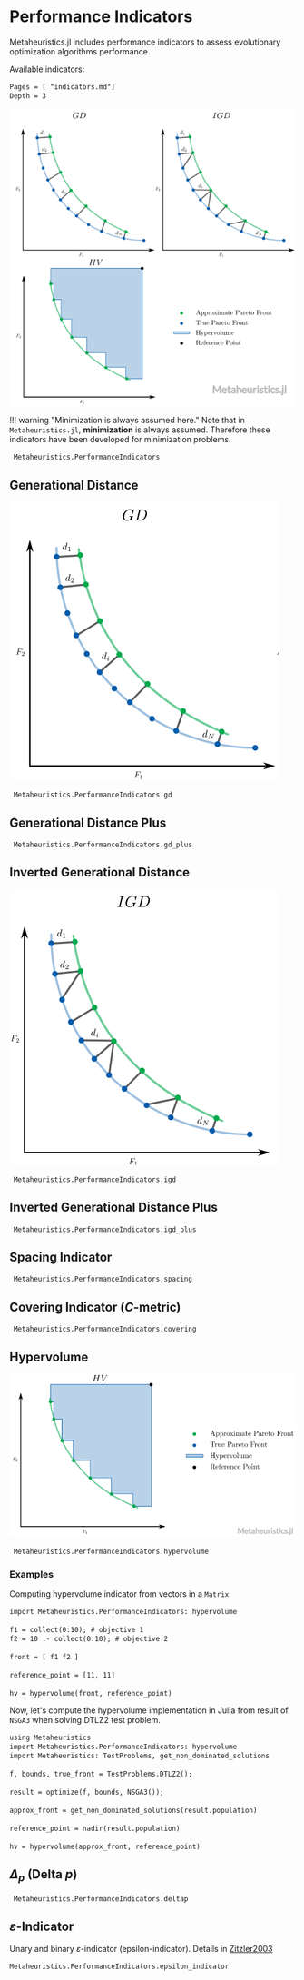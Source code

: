 # Performance Indicators


Metaheuristics.jl includes performance indicators to assess evolutionary optimization
algorithms performance.

Available indicators:

```@contents
Pages = [ "indicators.md"]
Depth = 3
```

![Performance Indicators in Julia](figs/performance-indicators.png)


!!! warning "Minimization is always assumed here."
    Note that in `Metaheuristics.jl`, **minimization** is always assumed.
    Therefore these indicators have been developed for minimization problems.

```@docs
 Metaheuristics.PerformanceIndicators
```

## Generational Distance

![Generational Distance in Julia](figs/gd.png)

```@docs
 Metaheuristics.PerformanceIndicators.gd
```


## Generational Distance Plus

```@docs
 Metaheuristics.PerformanceIndicators.gd_plus
```


## Inverted Generational Distance


![Inverted Generational Distance in Julia](figs/igd.png)

```@docs
 Metaheuristics.PerformanceIndicators.igd
```


## Inverted Generational Distance Plus

```@docs
 Metaheuristics.PerformanceIndicators.igd_plus
```

## Spacing Indicator

```@docs
 Metaheuristics.PerformanceIndicators.spacing
```

## Covering Indicator ($C$-metric)

```@docs
 Metaheuristics.PerformanceIndicators.covering
```


## Hypervolume

![Hypervolume Indicator in Julia](figs/hv.png)

```@docs
 Metaheuristics.PerformanceIndicators.hypervolume
```

### Examples

Computing hypervolume indicator from vectors in a `Matrix`

```@repl
import Metaheuristics.PerformanceIndicators: hypervolume

f1 = collect(0:10); # objective 1
f2 = 10 .- collect(0:10); # objective 2

front = [ f1 f2 ] 

reference_point = [11, 11]

hv = hypervolume(front, reference_point)
```

Now, let's compute the hypervolume implementation in Julia from result of  `NSGA3`
when solving DTLZ2 test problem.


```@repl
using Metaheuristics
import Metaheuristics.PerformanceIndicators: hypervolume
import Metaheuristics: TestProblems, get_non_dominated_solutions

f, bounds, true_front = TestProblems.DTLZ2();

result = optimize(f, bounds, NSGA3());

approx_front = get_non_dominated_solutions(result.population)

reference_point = nadir(result.population)

hv = hypervolume(approx_front, reference_point)
```


## $\Delta_p$ (Delta $p$)

```@docs
 Metaheuristics.PerformanceIndicators.deltap
```

## $\varepsilon$-Indicator

Unary and binary $\varepsilon$-indicator (epsilon-indicator). Details in [Zitzler2003](@cite)

```@docs
Metaheuristics.PerformanceIndicators.epsilon_indicator
```

